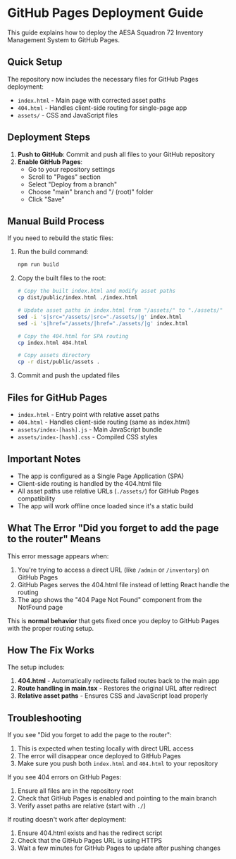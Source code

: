 # GitHub Pages Deployment Guide

This guide explains how to deploy the AESA Squadron 72 Inventory Management System to GitHub Pages.

## Quick Setup

The repository now includes the necessary files for GitHub Pages deployment:

- `index.html` - Main page with corrected asset paths
- `404.html` - Handles client-side routing for single-page app
- `assets/` - CSS and JavaScript files

## Deployment Steps

1. **Push to GitHub**: Commit and push all files to your GitHub repository
2. **Enable GitHub Pages**: 
   - Go to your repository settings
   - Scroll to "Pages" section
   - Select "Deploy from a branch"
   - Choose "main" branch and "/ (root)" folder
   - Click "Save"

## Manual Build Process

If you need to rebuild the static files:

1. Run the build command:
   ```bash
   npm run build
   ```

2. Copy the built files to the root:
   ```bash
   # Copy the built index.html and modify asset paths
   cp dist/public/index.html ./index.html
   
   # Update asset paths in index.html from "/assets/" to "./assets/"
   sed -i 's|src="/assets/|src="./assets/|g' index.html
   sed -i 's|href="/assets/|href="./assets/|g' index.html
   
   # Copy the 404.html for SPA routing
   cp index.html 404.html
   
   # Copy assets directory
   cp -r dist/public/assets .
   ```

3. Commit and push the updated files

## Files for GitHub Pages

- `index.html` - Entry point with relative asset paths
- `404.html` - Handles client-side routing (same as index.html)
- `assets/index-[hash].js` - Main JavaScript bundle
- `assets/index-[hash].css` - Compiled CSS styles

## Important Notes

- The app is configured as a Single Page Application (SPA)
- Client-side routing is handled by the 404.html file
- All asset paths use relative URLs (`./assets/`) for GitHub Pages compatibility
- The app will work offline once loaded since it's a static build

## What The Error "Did you forget to add the page to the router" Means

This error message appears when:
1. You're trying to access a direct URL (like `/admin` or `/inventory`) on GitHub Pages
2. GitHub Pages serves the 404.html file instead of letting React handle the routing
3. The app shows the "404 Page Not Found" component from the NotFound page

This is **normal behavior** that gets fixed once you deploy to GitHub Pages with the proper routing setup.

## How The Fix Works

The setup includes:
1. **404.html** - Automatically redirects failed routes back to the main app
2. **Route handling in main.tsx** - Restores the original URL after redirect
3. **Relative asset paths** - Ensures CSS and JavaScript load properly

## Troubleshooting

If you see "Did you forget to add the page to the router":
1. This is expected when testing locally with direct URL access
2. The error will disappear once deployed to GitHub Pages
3. Make sure you push both `index.html` and `404.html` to your repository

If you see 404 errors on GitHub Pages:
1. Ensure all files are in the repository root
2. Check that GitHub Pages is enabled and pointing to the main branch
3. Verify asset paths are relative (start with `./`)

If routing doesn't work after deployment:
1. Ensure 404.html exists and has the redirect script
2. Check that the GitHub Pages URL is using HTTPS
3. Wait a few minutes for GitHub Pages to update after pushing changes